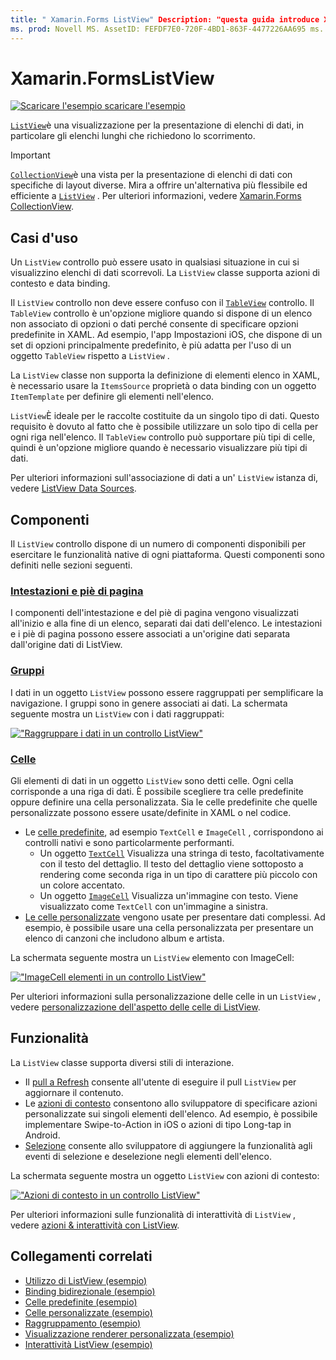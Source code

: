 ```yaml
---
title: " Xamarin.Forms ListView" Description: "questa guida introduce Xamarin.Forms ListView, che può essere usato per presentare i dati negli elenchi interattivi".
ms. prod: Novell MS. AssetID: FEFDF7E0-720F-4BD1-863F-4477226AA695 ms. Technology: Novell-Forms Author: davidbritch ms. Author: dabritch ms. Date: 09/04/2019 no-loc: [ Xamarin.Forms , Xamarin.Essentials ]
---
```


# <a name="xamarinforms-listview"></a>Xamarin.FormsListView

[![Scaricare ](~/media/shared/download.png) l'esempio scaricare l'esempio](https://docs.microsoft.com/samples/xamarin/xamarin-forms-samples/workingwithlistview)

[`ListView`](xref:Xamarin.Forms.ListView)è una visualizzazione per la presentazione di elenchi di dati, in particolare gli elenchi lunghi che richiedono lo scorrimento.

> [!IMPORTANT]
> [`CollectionView`](xref:Xamarin.Forms.CollectionView)è una vista per la presentazione di elenchi di dati con specifiche di layout diverse. Mira a offrire un'alternativa più flessibile ed efficiente a [`ListView`](xref:Xamarin.Forms.ListView) . Per ulteriori informazioni, vedere [ Xamarin.Forms CollectionView](~/xamarin-forms/user-interface/collectionview/index.md).

## <a name="use-cases"></a>Casi d'uso

Un `ListView` controllo può essere usato in qualsiasi situazione in cui si visualizzino elenchi di dati scorrevoli. La `ListView` classe supporta azioni di contesto e data binding.

Il `ListView` controllo non deve essere confuso con il [`TableView`](~/xamarin-forms/user-interface/tableview.md) controllo. Il `TableView` controllo è un'opzione migliore quando si dispone di un elenco non associato di opzioni o dati perché consente di specificare opzioni predefinite in XAML. Ad esempio, l'app Impostazioni iOS, che dispone di un set di opzioni principalmente predefinito, è più adatta per l'uso di un oggetto `TableView` rispetto a `ListView` .

La `ListView` classe non supporta la definizione di elementi elenco in XAML, è necessario usare la `ItemsSource` proprietà o data binding con un oggetto `ItemTemplate` per definire gli elementi nell'elenco.

`ListView`È ideale per le raccolte costituite da un singolo tipo di dati. Questo requisito è dovuto al fatto che è possibile utilizzare un solo tipo di cella per ogni riga nell'elenco. Il `TableView` controllo può supportare più tipi di celle, quindi è un'opzione migliore quando è necessario visualizzare più tipi di dati.

Per ulteriori informazioni sull'associazione di dati a un' `ListView` istanza di, vedere [ListView Data Sources](~/xamarin-forms/user-interface/listview/data-and-databinding.md).

## <a name="components"></a>Componenti

Il `ListView` controllo dispone di un numero di componenti disponibili per esercitare le funzionalità native di ogni piattaforma. Questi componenti sono definiti nelle sezioni seguenti.

### <a name="headers-and-footers"></a>[Intestazioni e piè di pagina](customizing-list-appearance.md#headers-and-footers)

I componenti dell'intestazione e del piè di pagina vengono visualizzati all'inizio e alla fine di un elenco, separati dai dati dell'elenco. Le intestazioni e i piè di pagina possono essere associati a un'origine dati separata dall'origine dati di ListView.

### <a name="groups"></a>[Gruppi](customizing-list-appearance.md#grouping)

I dati in un oggetto `ListView` possono essere raggruppati per semplificare la navigazione. I gruppi sono in genere associati ai dati. La schermata seguente mostra un `ListView` con i dati raggruppati:

[!["Raggruppare i dati in un controllo ListView"](images/grouping-depth-cropped.png)](images/grouping-depth.png#lightbox "Dati raggruppati in un controllo ListView")

### <a name="cells"></a>[Celle](customizing-cell-appearance.md)

Gli elementi di dati in un oggetto `ListView` sono detti celle. Ogni cella corrisponde a una riga di dati. È possibile scegliere tra celle predefinite oppure definire una cella personalizzata. Sia le celle predefinite che quelle personalizzate possono essere usate/definite in XAML o nel codice.

- Le [celle predefinite](customizing-cell-appearance.md#built-in-cells), ad esempio `TextCell` e `ImageCell` , corrispondono ai controlli nativi e sono particolarmente performanti.
  - Un oggetto [`TextCell`](customizing-cell-appearance.md#textcell) Visualizza una stringa di testo, facoltativamente con il testo del dettaglio. Il testo del dettaglio viene sottoposto a rendering come seconda riga in un tipo di carattere più piccolo con un colore accentato.
  - Un oggetto [`ImageCell`](customizing-cell-appearance.md#imagecell) Visualizza un'immagine con testo. Viene visualizzato come `TextCell` con un'immagine a sinistra.
- [Le celle personalizzate](customizing-cell-appearance.md#custom-cells) vengono usate per presentare dati complessi. Ad esempio, è possibile usare una cella personalizzata per presentare un elenco di canzoni che includono album e artista.

La schermata seguente mostra un `ListView` elemento con ImageCell:

[!["ImageCell elementi in un controllo ListView"](images/image-cell-default-cropped.png)](images/image-cell-default.png#lightbox "ImageCell elementi in un controllo ListView")

Per ulteriori informazioni sulla personalizzazione delle celle in un `ListView` , vedere [personalizzazione dell'aspetto delle celle di ListView](customizing-cell-appearance.md).

## <a name="functionality"></a>Funzionalità

La `ListView` classe supporta diversi stili di interazione.

- Il [pull a Refresh](interactivity.md#pull-to-refresh) consente all'utente di eseguire il pull `ListView` per aggiornare il contenuto.
- Le [azioni di contesto](interactivity.md#context-actions) consentono allo sviluppatore di specificare azioni personalizzate sui singoli elementi dell'elenco. Ad esempio, è possibile implementare Swipe-to-Action in iOS o azioni di tipo Long-tap in Android.
- [Selezione](interactivity.md#selection-and-taps) consente allo sviluppatore di aggiungere la funzionalità agli eventi di selezione e deselezione negli elementi dell'elenco.

La schermata seguente mostra un oggetto `ListView` con azioni di contesto:

[!["Azioni di contesto in un controllo ListView"](images/context-default-cropped.png)](images/context-default.png#lightbox "Azioni di contesto in un controllo ListView")

Per ulteriori informazioni sulle funzionalità di interattività di `ListView` , vedere [azioni & interattività con ListView](interactivity.md).

## <a name="related-links"></a>Collegamenti correlati

- [Utilizzo di ListView (esempio)](https://docs.microsoft.com/samples/xamarin/xamarin-forms-samples/workingwithlistview)
- [Binding bidirezionale (esempio)](https://docs.microsoft.com/samples/xamarin/xamarin-forms-samples/userinterface-listview-switchentrytwobinding)
- [Celle predefinite (esempio)](https://docs.microsoft.com/samples/xamarin/xamarin-forms-samples/userinterface-listview-builtincells)
- [Celle personalizzate (esempio)](https://docs.microsoft.com/samples/xamarin/xamarin-forms-samples/userinterface-listview-customcells)
- [Raggruppamento (esempio)](https://docs.microsoft.com/samples/xamarin/xamarin-forms-samples/userinterface-listview-grouping)
- [Visualizzazione renderer personalizzata (esempio)](https://docs.microsoft.com/samples/xamarin/xamarin-forms-samples/workingwithlistviewnative/)
- [Interattività ListView (esempio)](https://docs.microsoft.com/samples/xamarin/xamarin-forms-samples/userinterface-listview-interactivity)
